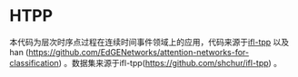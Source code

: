 # HTPP
本代码为层次时序点过程在连续时间事件领域上的应用，代码来源于[ifl-tpp](https://github.com/shchur/ifl-tpp) 以及han (https://github.com/EdGENetworks/attention-networks-for-classification) 。数据集来源于ifl-tpp(https://github.com/shchur/ifl-tpp) 。
